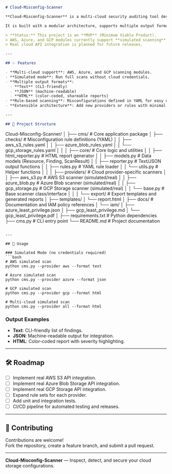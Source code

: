 ```markdown
# Cloud-Misconfig-Scanner

**Cloud-Misconfig-Scanner** is a multi-cloud security auditing tool designed to detect common storage misconfigurations across **AWS S3**, **Azure Blob Storage**, and **Google Cloud Storage**.

It is built with a modular architecture, supports multiple output formats (**Text**, **JSON**, **HTML**), and includes a **simulated mode** that works without cloud credentials — making it ideal for demonstrations, portfolio projects, and offline testing.

> **Status:** This project is an **MVP** (Minimum Viable Product).  
> AWS, Azure, and GCP modules currently support **simulated scanning**.  
> Real cloud API integration is planned for future releases.

---

## ✨ Features

- **Multi-cloud support**: AWS, Azure, and GCP scanning modules.
- **Simulated mode**: Run full scans without cloud credentials.
- **Multiple output formats**:
  - **Text** (CLI-friendly)
  - **JSON** (machine-readable)
  - **HTML** (color-coded, shareable reports)
- **Rule-based scanning**: Misconfigurations defined in YAML for easy updates.
- **Extensible architecture**: Add new providers or rules with minimal changes.

---

## 📂 Project Structure

```
Cloud-Misconfig-Scanner/
│
├── cms/                        # Core application package
│   ├── checks/                  # Misconfiguration rule definitions (YAML)
│   │   ├── aws_s3_rules.yaml
│   │   ├── azure_blob_rules.yaml
│   │   └── gcp_storage_rules.yaml
│   │
│   ├── core/                    # Core logic and utilities
│   │   ├── html_reporter.py     # HTML report generator
│   │   ├── models.py            # Data models (Resource, Finding, ScanResult)
│   │   ├── reporter.py          # Text/JSON output functions
│   │   ├── rules.py              # YAML rule loader
│   │   └── utils.py              # Helper functions
│   │
│   ├── providers/               # Cloud provider-specific scanners
│   │   ├── aws_s3.py             # AWS S3 scanner (simulated/real)
│   │   ├── azure_blob.py         # Azure Blob scanner (simulated/real)
│   │   ├── gcp_storage.py        # GCP Storage scanner (simulated/real)
│   │   └── base.py               # Base scanner class/interface
│   │
│   └── export/                   # Export templates and generated reports
│       ├── templates/
│       └── report.html
│
├── docs/                        # Documentation and IAM policy references
│   └── iam/
│       ├── azure_least_privilege.json
│       ├── gcp_least_privilege.md
│       └── gcp_least_privilege.pdf
│
├── requirements.txt             # Python dependencies
├── cms.py                       # CLI entry point
└── README.md                    # Project documentation
```

---

## 🚀 Usage

### Simulated Mode (no credentials required)
```bash
# AWS simulated scan
python cms.py --provider aws --format text

# Azure simulated scan
python cms.py --provider azure --format json

# GCP simulated scan
python cms.py --provider gcp --format html

# Multi-cloud simulated scan
python cms.py --provider all --format html
```

### Output Examples
- **Text**: CLI-friendly list of findings.
- **JSON**: Machine-readable output for integration.
- **HTML**: Color-coded report with severity highlighting.

---

## 🛠 Roadmap

- [ ] Implement real AWS S3 API integration.
- [ ] Implement real Azure Blob Storage API integration.
- [ ] Implement real GCP Storage API integration.
- [ ] Expand rule sets for each provider.
- [ ] Add unit and integration tests.
- [ ] CI/CD pipeline for automated testing and releases.

---

## 🤝 Contributing
Contributions are welcome!  
Fork the repository, create a feature branch, and submit a pull request.

---

**Cloud-Misconfig-Scanner** — Inspect, detect, and secure your cloud storage configurations.
```
